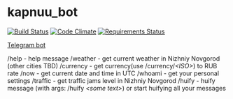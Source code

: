 # kapnuu_bot

[![Build Status](https://travis-ci.org/kapnuu/kapnuu_bot.svg?branch=master)](https://travis-ci.org/kapnuu/kapnuu_bot)
[![Code Climate](https://codeclimate.com/github/kapnuu/kapnuu_bot/badges/gpa.svg)](https://codeclimate.com/github/kapnuu/kapnuu_bot)
[![Requirements Status](https://requires.io/github/kapnuu/kapnuu_bot/requirements.svg?branch=master)](https://requires.io/github/kapnuu/kapnuu_bot/requirements/?branch=master)

[Telegram bot](https://t.me/kapnuu_bot)

/help - help message
/weather - get current weather in Nizhniy Novgorod (other cities TBD)
/currency - get currency(use /currency/_&lt;ISO&gt;_) to RUB rate
/now - get current date and time in UTC
/whoami - get your personal settings
/traffic - get traffic jams level in Nizhniy Novgorod
/huify - huify message (with args: /huify _&lt;some text&gt;_) or start huifying all your messages
